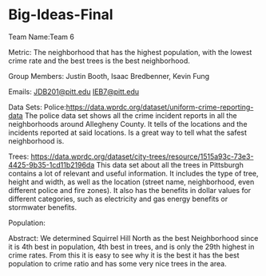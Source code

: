 # Big-Ideas-Final

Team Name:Team 6

Metric: The neighborhood that has the highest population, with the lowest crime rate and the best trees is the best neighborhood.

Group Members:
Justin Booth, 
Isaac Bredbenner,
Kevin Fung

Emails:
JDB201@pitt.edu
IEB7@pitt.edu


Data Sets:
Police:https://data.wprdc.org/dataset/uniform-crime-reporting-data
The police data set shows all the crime incident reports in all the neighborhoods around Allegheny County. It tells of the locations and the incidents reported at said locations. Is a great way to tell what the safest neighborhood is.

Trees: https://data.wprdc.org/dataset/city-trees/resource/1515a93c-73e3-4425-9b35-1cd11b2196da
This data set about all the trees in Pittsburgh contains a lot of relevant and useful information. It includes the type of tree, height and width, as well as the location (street name, neighborhood, even different police and fire zones). It also has the benefits in dollar values for different categories, such as electricity and gas energy benefits or stormwater benefits.

Population:



Abstract: We determined Squirrel Hill North as the best Neighborhood since it is 4th best in population, 4th best in trees, and is only the 29th highest in crime rates. From this it is easy to see why it is the best it has the best population to crime ratio and has some very nice trees in the area.
